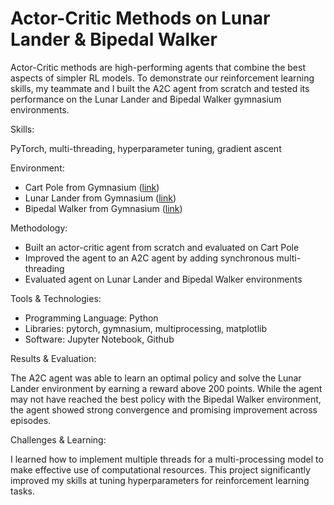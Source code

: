 # Actor-Critic Methods on Lunar Lander & Bipedal Walker

Actor-Critic methods are high-performing agents that combine the best aspects of simpler RL models. To demonstrate our reinforcement learning skills, my teammate and I built the A2C agent from scratch and tested its performance on the Lunar Lander and Bipedal Walker gymnasium environments.

Skills:

PyTorch, multi-threading, hyperparameter tuning, gradient ascent

Environment:
- Cart Pole from Gymnasium ([link](https://gymnasium.farama.org/environments/classic_control/cart_pole/))
- Lunar Lander from Gymnasium ([link](https://gymnasium.farama.org/))
- Bipedal Walker from Gymnasium ([link](https://gymnasium.farama.org/environments/box2d/bipedal_walker/))

Methodology:
- Built an actor-critic agent from scratch and evaluated on Cart Pole
- Improved the agent to an A2C agent by adding synchronous multi-threading
- Evaluated agent on Lunar Lander and Bipedal Walker environments

Tools & Technologies:
- Programming Language: Python
- Libraries: pytorch, gymnasium, multiprocessing, matplotlib
- Software: Jupyter Notebook, Github

Results & Evaluation:

The A2C agent was able to learn an optimal policy and solve the Lunar Lander environment by earning a reward above 200 points. While the agent may not have reached the best policy with the Bipedal Walker environment, the agent showed strong convergence and promising improvement across episodes. 

Challenges & Learning:

I learned how to implement multiple threads for a multi-processing model to make effective use of computational resources. This project significantly improved my skills at tuning hyperparameters for reinforcement learning tasks.
